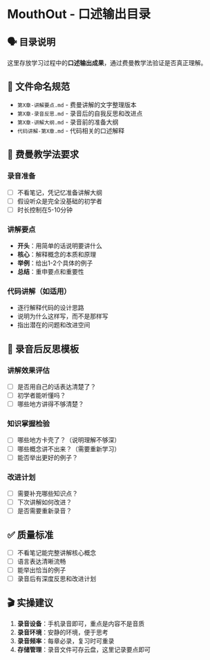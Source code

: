 # MouthOut - 口述输出目录

## 🗣️ 目录说明
这里存放学习过程中的**口述输出成果**，通过费曼教学法验证是否真正理解。

## 📁 文件命名规范
- `第X章-讲解要点.md` - 费曼讲解的文字整理版本
- `第X章-录音反思.md` - 录音后的自我反思和改进点
- `第X章-讲解大纲.md` - 录音前的准备大纲
- `代码讲解-第X章.md` - 代码相关的口述解释

## 🎯 费曼教学法要求

### 录音准备
- [ ] 不看笔记，凭记忆准备讲解大纲
- [ ] 假设听众是完全没基础的初学者
- [ ] 时长控制在5-10分钟

### 讲解要点
- **开头**：用简单的话说明要讲什么
- **核心**：解释概念的本质和原理
- **举例**：给出1-2个具体的例子
- **总结**：重申要点和重要性

### 代码讲解（如适用）
- 逐行解释代码的设计思路
- 说明为什么这样写，而不是那样写
- 指出潜在的问题和改进空间

## 📝 录音后反思模板

### 讲解效果评估
- [ ] 是否用自己的话表达清楚了？
- [ ] 初学者能听懂吗？
- [ ] 哪些地方讲得不够清楚？

### 知识掌握检验
- [ ] 哪些地方卡壳了？（说明理解不够深）
- [ ] 哪些概念讲不出来？（需要重新学习）
- [ ] 能否举出更好的例子？

### 改进计划
- [ ] 需要补充哪些知识点？
- [ ] 下次讲解如何改进？
- [ ] 是否需要重新录音？

## ✅ 质量标准
- [ ] 不看笔记能完整讲解核心概念
- [ ] 语言表达清晰流畅
- [ ] 能举出恰当的例子
- [ ] 录音后有深度反思和改进计划

## 🎬 实操建议
1. **录音设备**：手机录音即可，重点是内容不是音质
2. **录音环境**：安静的环境，便于思考
3. **录音频率**：每章必录，复习时可重录
4. **存储管理**：录音文件可存云盘，这里记录要点即可